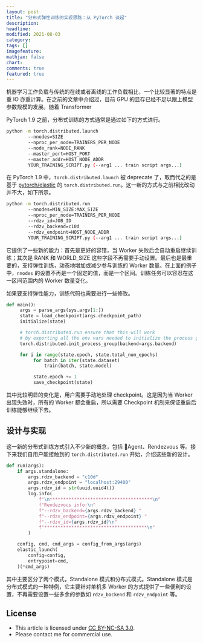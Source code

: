 ```yaml
---
layout: post
title: "分布式弹性训练的实现思路：从 PyTorch 谈起"
description: 
headline:
modified: 2021-08-03
category: 
tags: []
imagefeature:
mathjax: false
chart:
comments: true
featured: true
---
```


机器学习工作负载与传统的在线或者离线的工作负载相比，一个比较显著的特点是重 IO 亦重计算。在之前的文章中介绍过，目前 GPU 的显存已经不足以跟上模型参数规模的发展。随着 Transformer

PyTorch 1.9 之前，分布式训练的方式通常是通过如下的方式进行。

```bash
python -m torch.distributed.launch
        --nnodes=SIZE
        --nproc_per_node=TRAINERS_PER_NODE
        --node_rank=NODE_RANK
        --master_port=HOST_PORT
        --master_addr=HOST_NODE_ADDR
        YOUR_TRAINING_SCRIPT.py (--arg1 ... train script args...)
```

在 PyTorch 1.9 中，`torch.distributed.launch` 被 deprecate 了，取而代之的是基于 [pytorch/elastic](https://github.com/pytorch/elastic) 的 `torch.distributed.run`。这一新的方式与之前相比改动并不大，如下所示。

```bash
python -m torch.distributed.run
        --nnodes=MIN_SIZE:MAX_SIZE
        --nproc_per_node=TRAINERS_PER_NODE
        --rdzv_id=JOB_ID
        --rdzv_backend=c10d
        --rdzv_endpoint=HOST_NODE_ADDR
        YOUR_TRAINING_SCRIPT.py (--arg1 ... train script args...)
```

它提供了一些新的能力：首先是更好的容错，当 Worker 失败后会自动重启继续训练；其次是 RANK 和 WORLD_SIZE 这些字段不再需要手动设置。最后也是最重要的，支持弹性训练，动态地增加或减少参与训练的 Worker 数量。在上面的例子中，`nnodes` 的设置不再是一个固定的值，而是一个区间。训练任务可以容忍在这一区间范围内的 Worker 数量变化。

如果要支持弹性能力，训练代码也需要进行一些修改。

```python
def main():
     args = parse_args(sys.argv[1:])
     state = load_checkpoint(args.checkpoint_path)
     initialize(state)

     # torch.distributed.run ensure that this will work
     # by exporting all the env vars needed to initialize the process group
     torch.distributed.init_process_group(backend=args.backend)

     for i in range(state.epoch, state.total_num_epochs)
          for batch in iter(state.dataset)
              train(batch, state.model)

          state.epoch += 1
          save_checkpoint(state)
```

其中比较明显的变化是，用户需要手动地处理 checkpoint。这是因为当 Worker 出现失效时，所有的 Worker 都会重启，所以需要 Checkpoint 机制来保证重启后训练能够继续下去。

## 设计与实现

这一新的分布式训练方式引入不少新的概念，包括 Agent、Rendezvous 等。接下来我们自用户能接触到的 `torch.distributed.run` 开始，介绍这些新的设计。

```python
def run(args):
    if args.standalone:
        args.rdzv_backend = "c10d"
        args.rdzv_endpoint = "localhost:29400"
        args.rdzv_id = str(uuid.uuid4())
        log.info(
            f"\n**************************************\n"
            f"Rendezvous info:\n"
            f"--rdzv_backend={args.rdzv_backend} "
            f"--rdzv_endpoint={args.rdzv_endpoint} "
            f"--rdzv_id={args.rdzv_id}\n"
            f"**************************************\n"
        )

    config, cmd, cmd_args = config_from_args(args)
    elastic_launch(
        config=config,
        entrypoint=cmd,
    )(*cmd_args)
```

其中主要区分了两个模式，Standalone 模式和分布式模式。Standalone 模式是分布式模式的一种特例，它主要针对单机多 Worker 的方式提供了一些便利的设置，不再需要设置一些多余的参数如 `rdzv_backend` 和 `rdzv_endpoint` 等。

## License

- This article is licensed under [CC BY-NC-SA 3.0](https://creativecommons.org/licenses/by-nc-sa/3.0/).
- Please contact me for commercial use.

